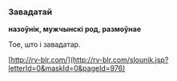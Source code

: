 ### Завадатай
**назоўнік, мужчынскі род, размоўнае**

Тое, што і завадатар.

<a rel="author">[http://rv-blr.com/](http://rv-blr.com/slounik.jsp?letterId=0&maskId=0&pageId=976)</a>
